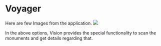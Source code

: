 # Voyager
Here are few Images from the application.
![](img.png)

In the above options, Vision provides the special functionality to scan the monuments and get details regarding that.
